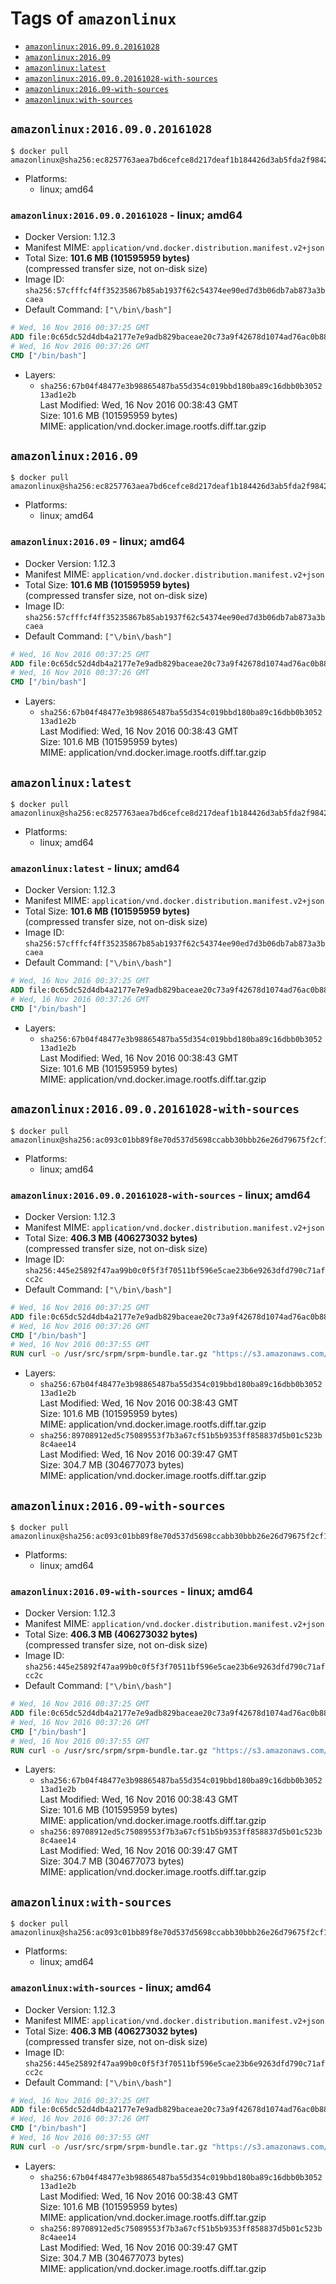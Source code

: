 <!-- THIS FILE IS GENERATED VIA './update-remote.sh' -->

# Tags of `amazonlinux`

-	[`amazonlinux:2016.09.0.20161028`](#amazonlinux201609020161028)
-	[`amazonlinux:2016.09`](#amazonlinux201609)
-	[`amazonlinux:latest`](#amazonlinuxlatest)
-	[`amazonlinux:2016.09.0.20161028-with-sources`](#amazonlinux201609020161028-with-sources)
-	[`amazonlinux:2016.09-with-sources`](#amazonlinux201609-with-sources)
-	[`amazonlinux:with-sources`](#amazonlinuxwith-sources)

## `amazonlinux:2016.09.0.20161028`

```console
$ docker pull amazonlinux@sha256:ec8257763aea7bd6cefce8d217deaf1b184426d3ab5fda2f98428921107cb72e
```

-	Platforms:
	-	linux; amd64

### `amazonlinux:2016.09.0.20161028` - linux; amd64

-	Docker Version: 1.12.3
-	Manifest MIME: `application/vnd.docker.distribution.manifest.v2+json`
-	Total Size: **101.6 MB (101595959 bytes)**  
	(compressed transfer size, not on-disk size)
-	Image ID: `sha256:57cfffcf4ff35235867b85ab1937f62c54374ee90ed7d3b06db7ab873a3bcaea`
-	Default Command: `["\/bin\/bash"]`

```dockerfile
# Wed, 16 Nov 2016 00:37:25 GMT
ADD file:0c65dc52d4db4a2177e7e9adb829baceae20c73a9f42678d1074ad76ac0b88f7 in / 
# Wed, 16 Nov 2016 00:37:26 GMT
CMD ["/bin/bash"]
```

-	Layers:
	-	`sha256:67b04f48477e3b98865487ba55d354c019bbd180ba89c16dbb0b305213ad1e2b`  
		Last Modified: Wed, 16 Nov 2016 00:38:43 GMT  
		Size: 101.6 MB (101595959 bytes)  
		MIME: application/vnd.docker.image.rootfs.diff.tar.gzip

## `amazonlinux:2016.09`

```console
$ docker pull amazonlinux@sha256:ec8257763aea7bd6cefce8d217deaf1b184426d3ab5fda2f98428921107cb72e
```

-	Platforms:
	-	linux; amd64

### `amazonlinux:2016.09` - linux; amd64

-	Docker Version: 1.12.3
-	Manifest MIME: `application/vnd.docker.distribution.manifest.v2+json`
-	Total Size: **101.6 MB (101595959 bytes)**  
	(compressed transfer size, not on-disk size)
-	Image ID: `sha256:57cfffcf4ff35235867b85ab1937f62c54374ee90ed7d3b06db7ab873a3bcaea`
-	Default Command: `["\/bin\/bash"]`

```dockerfile
# Wed, 16 Nov 2016 00:37:25 GMT
ADD file:0c65dc52d4db4a2177e7e9adb829baceae20c73a9f42678d1074ad76ac0b88f7 in / 
# Wed, 16 Nov 2016 00:37:26 GMT
CMD ["/bin/bash"]
```

-	Layers:
	-	`sha256:67b04f48477e3b98865487ba55d354c019bbd180ba89c16dbb0b305213ad1e2b`  
		Last Modified: Wed, 16 Nov 2016 00:38:43 GMT  
		Size: 101.6 MB (101595959 bytes)  
		MIME: application/vnd.docker.image.rootfs.diff.tar.gzip

## `amazonlinux:latest`

```console
$ docker pull amazonlinux@sha256:ec8257763aea7bd6cefce8d217deaf1b184426d3ab5fda2f98428921107cb72e
```

-	Platforms:
	-	linux; amd64

### `amazonlinux:latest` - linux; amd64

-	Docker Version: 1.12.3
-	Manifest MIME: `application/vnd.docker.distribution.manifest.v2+json`
-	Total Size: **101.6 MB (101595959 bytes)**  
	(compressed transfer size, not on-disk size)
-	Image ID: `sha256:57cfffcf4ff35235867b85ab1937f62c54374ee90ed7d3b06db7ab873a3bcaea`
-	Default Command: `["\/bin\/bash"]`

```dockerfile
# Wed, 16 Nov 2016 00:37:25 GMT
ADD file:0c65dc52d4db4a2177e7e9adb829baceae20c73a9f42678d1074ad76ac0b88f7 in / 
# Wed, 16 Nov 2016 00:37:26 GMT
CMD ["/bin/bash"]
```

-	Layers:
	-	`sha256:67b04f48477e3b98865487ba55d354c019bbd180ba89c16dbb0b305213ad1e2b`  
		Last Modified: Wed, 16 Nov 2016 00:38:43 GMT  
		Size: 101.6 MB (101595959 bytes)  
		MIME: application/vnd.docker.image.rootfs.diff.tar.gzip

## `amazonlinux:2016.09.0.20161028-with-sources`

```console
$ docker pull amazonlinux@sha256:ac093c01bb89f8e70d537d5698ccabb30bbb26e26d79675f2cf101fad483a075
```

-	Platforms:
	-	linux; amd64

### `amazonlinux:2016.09.0.20161028-with-sources` - linux; amd64

-	Docker Version: 1.12.3
-	Manifest MIME: `application/vnd.docker.distribution.manifest.v2+json`
-	Total Size: **406.3 MB (406273032 bytes)**  
	(compressed transfer size, not on-disk size)
-	Image ID: `sha256:445e25892f47aa99b0c0f5f3f70511bf596e5cae23b6e9263dfd790c71afcc2c`
-	Default Command: `["\/bin\/bash"]`

```dockerfile
# Wed, 16 Nov 2016 00:37:25 GMT
ADD file:0c65dc52d4db4a2177e7e9adb829baceae20c73a9f42678d1074ad76ac0b88f7 in / 
# Wed, 16 Nov 2016 00:37:26 GMT
CMD ["/bin/bash"]
# Wed, 16 Nov 2016 00:37:55 GMT
RUN curl -o /usr/src/srpm/srpm-bundle.tar.gz "https://s3.amazonaws.com/amazon-linux-docker-sources/srpm-bundle.tar.gz?versionId=BOOVw_RRxOLMdMbXgFnUSdgn8dTyVN17"  && echo "22647c2c901a0cd8f516e095fcf5752256e5497bbbf2205fbe5ad19d53fb0193 /usr/src/srpm/srpm-bundle.tar.gz" | sha256sum -c -
```

-	Layers:
	-	`sha256:67b04f48477e3b98865487ba55d354c019bbd180ba89c16dbb0b305213ad1e2b`  
		Last Modified: Wed, 16 Nov 2016 00:38:43 GMT  
		Size: 101.6 MB (101595959 bytes)  
		MIME: application/vnd.docker.image.rootfs.diff.tar.gzip
	-	`sha256:89708912ed5c75089553f7b3a67cf51b5b9353ff858837d5b01c523b8c4aee14`  
		Last Modified: Wed, 16 Nov 2016 00:39:47 GMT  
		Size: 304.7 MB (304677073 bytes)  
		MIME: application/vnd.docker.image.rootfs.diff.tar.gzip

## `amazonlinux:2016.09-with-sources`

```console
$ docker pull amazonlinux@sha256:ac093c01bb89f8e70d537d5698ccabb30bbb26e26d79675f2cf101fad483a075
```

-	Platforms:
	-	linux; amd64

### `amazonlinux:2016.09-with-sources` - linux; amd64

-	Docker Version: 1.12.3
-	Manifest MIME: `application/vnd.docker.distribution.manifest.v2+json`
-	Total Size: **406.3 MB (406273032 bytes)**  
	(compressed transfer size, not on-disk size)
-	Image ID: `sha256:445e25892f47aa99b0c0f5f3f70511bf596e5cae23b6e9263dfd790c71afcc2c`
-	Default Command: `["\/bin\/bash"]`

```dockerfile
# Wed, 16 Nov 2016 00:37:25 GMT
ADD file:0c65dc52d4db4a2177e7e9adb829baceae20c73a9f42678d1074ad76ac0b88f7 in / 
# Wed, 16 Nov 2016 00:37:26 GMT
CMD ["/bin/bash"]
# Wed, 16 Nov 2016 00:37:55 GMT
RUN curl -o /usr/src/srpm/srpm-bundle.tar.gz "https://s3.amazonaws.com/amazon-linux-docker-sources/srpm-bundle.tar.gz?versionId=BOOVw_RRxOLMdMbXgFnUSdgn8dTyVN17"  && echo "22647c2c901a0cd8f516e095fcf5752256e5497bbbf2205fbe5ad19d53fb0193 /usr/src/srpm/srpm-bundle.tar.gz" | sha256sum -c -
```

-	Layers:
	-	`sha256:67b04f48477e3b98865487ba55d354c019bbd180ba89c16dbb0b305213ad1e2b`  
		Last Modified: Wed, 16 Nov 2016 00:38:43 GMT  
		Size: 101.6 MB (101595959 bytes)  
		MIME: application/vnd.docker.image.rootfs.diff.tar.gzip
	-	`sha256:89708912ed5c75089553f7b3a67cf51b5b9353ff858837d5b01c523b8c4aee14`  
		Last Modified: Wed, 16 Nov 2016 00:39:47 GMT  
		Size: 304.7 MB (304677073 bytes)  
		MIME: application/vnd.docker.image.rootfs.diff.tar.gzip

## `amazonlinux:with-sources`

```console
$ docker pull amazonlinux@sha256:ac093c01bb89f8e70d537d5698ccabb30bbb26e26d79675f2cf101fad483a075
```

-	Platforms:
	-	linux; amd64

### `amazonlinux:with-sources` - linux; amd64

-	Docker Version: 1.12.3
-	Manifest MIME: `application/vnd.docker.distribution.manifest.v2+json`
-	Total Size: **406.3 MB (406273032 bytes)**  
	(compressed transfer size, not on-disk size)
-	Image ID: `sha256:445e25892f47aa99b0c0f5f3f70511bf596e5cae23b6e9263dfd790c71afcc2c`
-	Default Command: `["\/bin\/bash"]`

```dockerfile
# Wed, 16 Nov 2016 00:37:25 GMT
ADD file:0c65dc52d4db4a2177e7e9adb829baceae20c73a9f42678d1074ad76ac0b88f7 in / 
# Wed, 16 Nov 2016 00:37:26 GMT
CMD ["/bin/bash"]
# Wed, 16 Nov 2016 00:37:55 GMT
RUN curl -o /usr/src/srpm/srpm-bundle.tar.gz "https://s3.amazonaws.com/amazon-linux-docker-sources/srpm-bundle.tar.gz?versionId=BOOVw_RRxOLMdMbXgFnUSdgn8dTyVN17"  && echo "22647c2c901a0cd8f516e095fcf5752256e5497bbbf2205fbe5ad19d53fb0193 /usr/src/srpm/srpm-bundle.tar.gz" | sha256sum -c -
```

-	Layers:
	-	`sha256:67b04f48477e3b98865487ba55d354c019bbd180ba89c16dbb0b305213ad1e2b`  
		Last Modified: Wed, 16 Nov 2016 00:38:43 GMT  
		Size: 101.6 MB (101595959 bytes)  
		MIME: application/vnd.docker.image.rootfs.diff.tar.gzip
	-	`sha256:89708912ed5c75089553f7b3a67cf51b5b9353ff858837d5b01c523b8c4aee14`  
		Last Modified: Wed, 16 Nov 2016 00:39:47 GMT  
		Size: 304.7 MB (304677073 bytes)  
		MIME: application/vnd.docker.image.rootfs.diff.tar.gzip
